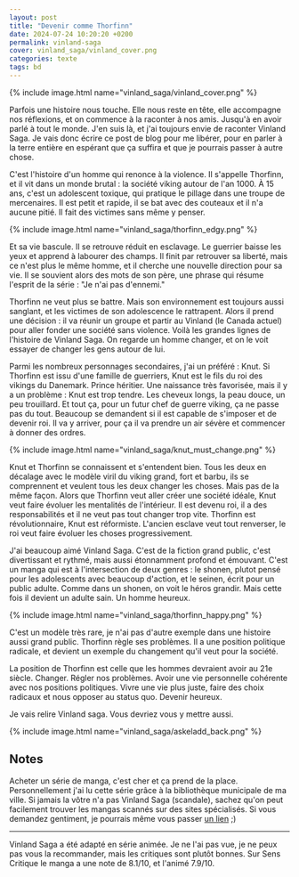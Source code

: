 ```yaml
---
layout: post
title: "Devenir comme Thorfinn"
date: 2024-07-24 10:20:20 +0200
permalink: vinland-saga
cover: vinland_saga/vinland_cover.png
categories: texte
tags: bd
---
```


{% include image.html name="vinland_saga/vinland_cover.png" %}

Parfois une histoire nous touche. Elle nous reste en tête, elle accompagne nos réflexions, et on commence à la raconter à nos amis. Jusqu'à en avoir parlé à tout le monde. J'en suis là, et j'ai toujours envie de raconter Vinland Saga. Je vais donc écrire ce post de blog pour me libérer, pour en parler à la terre entière en espérant que ça suffira et que je pourrais passer à autre chose.

C'est l'histoire d'un homme qui renonce à la violence. Il s'appelle Thorfinn, et il vit dans un monde brutal : la société viking autour de l'an 1000. À 15 ans, c'est un adolescent toxique, qui pratique le pillage dans une troupe de mercenaires. Il est petit et rapide, il se bat avec des couteaux et il n'a aucune pitié. Il fait des victimes sans même y penser.

<!--more-->

{% include image.html name="vinland_saga/thorfinn_edgy.png" %}

Et sa vie bascule. Il se retrouve réduit en esclavage. Le guerrier baisse les yeux et apprend à labourer des champs. Il finit par retrouver sa liberté, mais ce n'est plus le même homme, et il cherche une nouvelle direction pour sa vie. Il se souvient alors des mots de son père, une phrase qui résume l'esprit de la série : "Je n'ai pas d'ennemi."

Thorfinn ne veut plus se battre. Mais son environnement est toujours aussi sanglant, et les victimes de son adolescence le rattrapent. Alors il prend une décision : il va réunir un groupe et partir au Vinland (le Canada actuel) pour aller fonder une société sans violence. Voilà les grandes lignes de l'histoire de Vinland Saga. On regarde un homme changer, et on le voit essayer de changer les gens autour de lui.

Parmi les nombreux personnages secondaires, j'ai un préféré : Knut. Si Thorfinn est issu d'une famille de guerriers, Knut est le fils du roi des vikings du Danemark. Prince héritier. Une naissance très favorisée, mais il y a un problème : Knut est trop tendre. Les cheveux longs, la peau douce, un peu trouillard. Et tout ça, pour un futur chef de guerre viking, ça ne passe pas du tout. Beaucoup se demandent si il est capable de s'imposer et de devenir roi. Il va y arriver, pour ça il va prendre un air sévère et commencer à donner des ordres.

{% include image.html name="vinland_saga/knut_must_change.png" %}

Knut et Thorfinn se connaissent et s'entendent bien. Tous les deux en décalage avec le modèle viril du viking grand, fort et barbu, ils se comprennent et veulent tous les deux changer les choses. Mais pas de la même façon. Alors que Thorfinn veut aller créer une société idéale, Knut veut faire évoluer les mentalités de l'intérieur. Il est devenu roi, il a des responsabilités et il ne veut pas tout changer trop vite. Thorfinn est révolutionnaire, Knut est réformiste. L'ancien esclave veut tout renverser, le roi veut faire évoluer les choses progressivement.

J'ai beaucoup aimé Vinland Saga. C'est de la fiction grand public, c'est divertissant et rythmé, mais aussi étonnamment profond et émouvant. C'est un manga qui est à l'intersection de deux genres : le shonen, plutot pensé pour les adolescents avec beaucoup d'action, et le seinen, écrit pour un public adulte. Comme dans un shonen, on voit le héros grandir. Mais cette fois il devient un adulte sain. Un homme heureux.

{% include image.html name="vinland_saga/thorfinn_happy.png" %}

C'est un modèle très rare, je n'ai pas d'autre exemple dans une histoire aussi grand public. Thorfinn règle ses problèmes. Il a une position politique radicale, et devient un exemple du changement qu'il veut pour la société.

La position de Thorfinn est celle que les hommes devraient avoir au 21e siècle. Changer. Régler nos problèmes. Avoir une vie personnelle cohérente avec nos positions politiques. Vivre une vie plus juste, faire des choix radicaux et nous opposer au status quo. Devenir heureux.

Je vais relire Vinland saga. Vous devriez vous y mettre aussi.

{% include image.html name="vinland_saga/askeladd_back.png" %}

## Notes

Acheter un série de manga, c'est cher et ça prend de la place. Personnellement j'ai lu cette série grâce à la bibliothèque municipale de ma ville. Si jamais la vôtre n'a pas Vinland Saga (scandale), sachez qu'on peut facilement trouver les mangas scannés sur des sites spécialisés. Si vous demandez gentiment, je pourrais même vous passer <a href="https://www.lelmanga.com/manga/vinland-saga" target="_blank">un lien</a> ;)

-------------

Vinland Saga a été adapté en série animée. Je ne l'ai pas vue, je ne peux pas vous la recommander, mais les critiques sont plutôt bonnes. Sur Sens Critique le manga a une note de 8.1/10, et l'animé 7.9/10.
